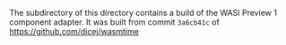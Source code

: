 The subdirectory of this directory contains a build of the WASI Preview 1
component adapter.  It was built from commit `3a6cb41c` of
https://github.com/dicej/wasmtime
